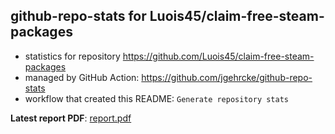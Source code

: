 ## github-repo-stats for Luois45/claim-free-steam-packages

- statistics for repository https://github.com/Luois45/claim-free-steam-packages
- managed by GitHub Action: https://github.com/jgehrcke/github-repo-stats
- workflow that created this README: `Generate repository stats`

**Latest report PDF**: [report.pdf](https://github.com/Luois45/claim-free-steam-packages/raw/github-repo-stats/Luois45/claim-free-steam-packages/latest-report/report.pdf)


